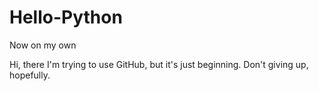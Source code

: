 # Hello-Python
Now on my own

Hi, there
I'm trying to use GitHub, but it's just beginning.
Don't giving up, hopefully.
